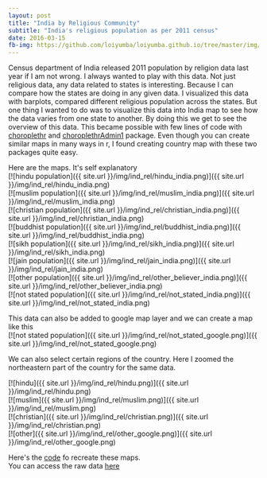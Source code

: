 ```yaml
---
layout: post
title: "India by Religious Community"
subtitle: "India's religious population as per 2011 census"
date: 2016-03-15
fb-img: https://github.com/loiyumba/loiyumba.github.io/tree/master/img/ind_rel/hindu_india.png
---
```


Census department of India released 2011 population by religion data last year if I am not wrong. I always wanted to play with this data.
Not just religious data, any data related to states is interesting. Because I can compare how the states are doing in any given data. I
visualized this data with barplots, compared different religious population across the states. But one thing I wanted to do was to visualize this data into India map to see how the data varies from one state to another. By doing this we get to see the overview of this data. This became possible with few lines of code with [choroplethr](https://cran.r-project.org/web/packages/choroplethr/index.html)
 and [choroplethrAdmin1](https://cran.r-project.org/web/packages/choroplethrAdmin1/index.html) package. Even though you can create similar maps in many ways in r, I found creating country map with these two packages quite easy.

Here are the maps. It's self explanatory  
[![hindu population]({{ site.url }}/img/ind_rel/hindu_india.png)]({{ site.url }}/img/ind_rel/hindu_india.png)  
[![muslim population]({{ site.url }}/img/ind_rel/muslim_india.png)]({{ site.url }}/img/ind_rel/muslim_india.png)  
[![christian population]({{ site.url }}/img/ind_rel/christian_india.png)]({{ site.url }}/img/ind_rel/christian_india.png)  
[![buddhist population]({{ site.url }}/img/ind_rel/buddhist_india.png)]({{ site.url }}/img/ind_rel/buddhist_india.png)  
[![sikh population]({{ site.url }}/img/ind_rel/sikh_india.png)]({{ site.url }}/img/ind_rel/sikh_india.png)  
[![jain population]({{ site.url }}/img/ind_rel/jain_india.png)]({{ site.url }}/img/ind_rel/jain_india.png)  
[![other population]({{ site.url }}/img/ind_rel/other_believer_india.png)]({{ site.url }}/img/ind_rel/other_believer_india.png)  
[![not stated population]({{ site.url }}/img/ind_rel/not_stated_india.png)]({{ site.url }}/img/ind_rel/not_stated_india.png)  

This data can also be added to google map layer and we can create a map like this  
[![not stated population]({{ site.url }}/img/ind_rel/not_stated_google.png)]({{ site.url }}/img/ind_rel/not_stated_google.png)

We can also select certain regions of the country. Here I zoomed the northeastern part of the country for the same data.  

[![hindu]({{ site.url }}/img/ind_rel/hindu.png)]({{ site.url }}/img/ind_rel/hindu.png)  
[![muslim]({{ site.url }}/img/ind_rel/muslim.png)]({{ site.url }}/img/ind_rel/muslim.png)  
[![christian]({{ site.url }}/img/ind_rel/christian.png)]({{ site.url }}/img/ind_rel/christian.png)  
[![other]({{ site.url }}/img/ind_rel/other_google.png)]({{ site.url }}/img/ind_rel/other_google.png)

Here's the [code](https://gist.github.com/loiyumba/a9f4abf4823947db3437) fo recreate these maps.  
You can access the raw data [here](http://www.censusindia.gov.in/2011census/C-01.html)
